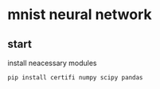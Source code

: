 # mnist neural network

## start
install neacessary modules
```
pip install certifi numpy scipy pandas
```
